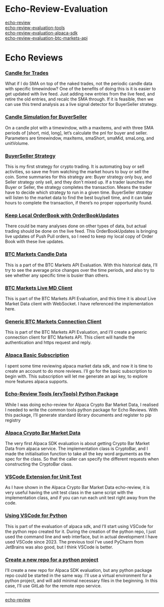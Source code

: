 # Echo-Review-Evaluation

[echo-review](README.md)  
[echo-review-evaluation-tools](https://docs.google.com/document/d/e/2PACX-1vRJk1UCyUG5eshAMjtI57gzkd4Bwf6oBooKaNB8ETQI_dP2dM8QbxlaZ4_nbxVD39VxyFm9SN1Whs9R/pub)  
[echo-review-evaluation-alpaca-sdk](https://docs.google.com/document/d/e/2PACX-1vTv72iby2YumdtaaMv0IkPx32uVbOvJrgmW7npQUC1bdOngCR2PQnM-VP9Y9P8-xezxoQO-ak5_0uBI/pub)  
[echo-review-evaluation-btc-markets-api](https://docs.google.com/document/d/e/2PACX-1vQZS00upl6zm4JGGK4Bs6i8bUyHb9KLiaLd7mEYfWkXx3pjYKuG1c40t0Ny4LaQ6dWeDYsp7xK8tjTA/pub)  

# Echo Reviews

### [Candle for Trades](https://docs.google.com/document/d/e/2PACX-1vRhTjSdu5tmzEr7eD38besRGXcJjZ_RNlkhe-pbWm1-KKSd8m2rDQgFHJvAs-3N5rKJnebI9KkldymM/pub)
What if I do SMA on top of the naked trades, not the periodic candle data with specific timewindow? One of the benefits of doing this is it is easier to get updated with live feed. Just adding new entries from the live feed, and retire the old entries, and recalc the SMA through. If it is feasible, then we can use this trend analysis as a live signal detector for BuyerSeller strategy.

### [Candle Simulation for BuyerSeller](https://docs.google.com/spreadsheets/d/15ttX-8GWDTBGmYZ5E-HzIvQ3zw8eNW8NPtQP_gU7CB8/)
On a candle plot with a timewindow, with a maxitems, and with three SMA periods of [short, mid, long], let’s calculate the pnl for buyer and seller. Parameters are timewindow, maxItems, smaShort, smaMid, smaLong, and unitVolume.

### [BuyerSeller Strategy](https://docs.google.com/document/d/16Rdu1P4fBURC-qDNZ25SAkEY9xpgbHfCZibB54oF10U/)
This is my first strategy for crypto trading. It is automating buy or sell activities, so save me from watching the market hours to buy or sell the coin. Some summaries for this strategy are: Buyer strategy only buy, and Seller strategy only sell, and they don’t mixed up. If a trader launches the Buyer or Seller, the strategy completes the transaction. Means the trader have to decide which strategy to run in a given time. BuyerSeller strategy will listen to the market data to find the best buy/sell time, and it can take hours to complete the transaction, if there’s no proper opportunity found.

### [Keep Local OrderBook with OrderBookUpdates](https://docs.google.com/document/d/e/2PACX-1vSSwqMznNQ242ljNlpUvhbkdRyksQVt1fwsN7zZuXsSCaGtGi5RnMOLRxNMYpBZyu9tb9VadqEF6CJP/pub)
There could be many analyses done on other types of data, but actual trading should be done on the live feed. This OrderBookUpdates is bringing live updates of Push Pull orders, so I need to keep my local copy of Order Book with these live updates.

### [BTC Markets Candle Data](https://docs.google.com/document/d/e/2PACX-1vQw0NAVwb7HByqsBeHQWHiHc_zHqM7oJxJETVQhsruorVdxHI24bw0fK_mWQL9XfepvzCCf5xRV4u4F/pub)
This is a part of the BTC Markets API Evaluation. With this historical data, I’ll try to see the average price changes over the time periods, and also try to see whether any specific time is busier than others.

### [BTC Markets Live MD Client](https://docs.google.com/document/d/e/2PACX-1vQGPCilY-8OCKJYJb52BST59fvXus8Hi6KspL7AFSp8tFhKyq6e4gkdoP5Cz5vJqWUAUtfVzaWuJCvK/pub)
This is part of the BTC Markets API Evaluation, and this time it is about Live Market Data client with WebSocket. I have referenced the implementation here.

### [Generic BTC Markets Connection Client](https://docs.google.com/document/d/e/2PACX-1vSHC6qbVGqAyYna9fnieUrp_KOuOfdZPEcjLOeGj6Dav5fuit9P6t17YLmL38H6X2M6unHWGM71amuF/pub)
This is part of the BTC Markets API Evaluation, and I’ll create a generic connection client for BTC Markets API. This client will handle the authentication and https request and reply.

### [Alpaca Basic Subscription](https://docs.google.com/document/d/e/2PACX-1vQJDXYdoSk7kIJJcBP5aqtKB76PaXB3_yb_-xhUBA_vs9Q-20QsoPT319unoRygO-kicSFXVvTZ3VaR/pub)
I spent some time reviewing alpaca market data sdk, and now it is time to create an account to do more reviews. I’ll go for the basic subscription to begin with. This subscription will let me generate an api key, to explore more features alpaca supports.

### [Echo-Review Tools (ervTools) Python Package](https://docs.google.com/document/d/e/2PACX-1vRJk1UCyUG5eshAMjtI57gzkd4Bwf6oBooKaNB8ETQI_dP2dM8QbxlaZ4_nbxVD39VxyFm9SN1Whs9R/pub)
While I was doing echo-review for Alpaca Crypto Bar Market Data, I realised I needed to write the common tools python package for Echo Reviews. With this package, I’ll generate standard library documents and register to pip registry

### [Alpaca Crypto Bar Market Data](https://docs.google.com/document/d/e/2PACX-1vSbO0Z71FGjZoAHNtqJCIjSdJyvg8Num48C_SKdutLMPdZa9bkfKp11N0Pjbe9GuUlmEgL1ekTcB3qz/pub)
The very first Alpaca SDK evaluation is about getting Crypto Bar Market Data from alpaca service. The implementation class is CryptoBar, and I made the initialisation function to take all the key word arguments as the spec for the class. So that the caller can specify the different requests when constructing the CryptoBar class.

### [VSCode Extension for Unit Test](https://docs.google.com/document/d/e/2PACX-1vQDoSAk7cFIkyfUVZ-vzg4MB0Fax_XKz_f2yOcyW_PJ3lB95XqxGCdtX4uObwgwmTcmGcvo_1wHutW8/pub)
As I have shown in the Alpaca Crypto Bar Market Data echo-review, it is very useful having the unit test class in the same script with the implementation class, and if you can run each unit test right away from the code.

### [Using VSCode for Python](https://docs.google.com/document/d/e/2PACX-1vTO0qs19g1TFRSKFeg3Rdo4wpBodCBolCwpk0rNY4CK8aSoPDoYtAsH2OM4Ozzr_nEp4f1uOR1GYurt/pub)
This is part of the evaluation of alpaca sdk, and I’ll start using VSCode for the python repo created for it. During the creation of the python repo, I just used the command line and web interface, but in actual development I have used VSCode since 2023. The previous tool I’ve used PyCharm from JetBrains was also good, but I think VSCode is better.

### [Create a new repo for a python project](https://docs.google.com/document/d/e/2PACX-1vTC_sEQaTS1hDEwW21iwXDcCElZQb0jiNG4RPP-5gmwDHSZU-L6OtyiP1SRTMVHN8ObO2AvS7r9R_uM/pub)
I’ll create a new repo for Alpaca SDK evaluation, but any python package repo could be started in the same way. I’ll use a virtual environment for a python project, and will add minimal necessary files in the beginning. In this case, I’ll use GitLab for the remote repo service.

---
[echo-review](README.md)  